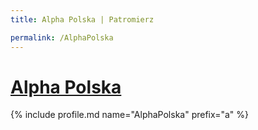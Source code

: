 ```yaml
---
title: Alpha Polska | Patromierz

permalink: /AlphaPolska
---
```


# [Alpha Polska](https://patronite.pl/AlphaPolska)

{% include profile.md name="AlphaPolska" prefix="a" %}

